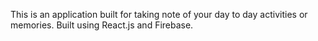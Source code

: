 This is an application built for taking note of your day to day activities or memories. Built using React.js and Firebase.
